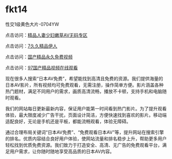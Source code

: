 # fkt14
性交1级黄色大片-0704YW

点击访问：<a href="https://cfad.pages.dev/">精品人妻少妇嫩草AV无码专区</a>

点击访问：<a href="https://gfd-5xg.pages.dev/">7久久精品伊人</a>

点击访问：<a href="https://fdhf-454.pages.dev/">国产精品永久免费视频</a>

点击访问：<a href="https://bered.pages.dev/">97国产精品视频在线观看</a>

现在很多人搜索“日本AV免费”，希望能找到高清且免费的资源。我们提供海量的日本AV影片，所有视频均可免费观看，无需注册，操作简单方便。影片涵盖各种热门题材，满足不同用户的需求，画质高清流畅，播放不卡顿，支持手机和电脑随时观看。

我们的网站每日更新最新内容，保证用户能第一时间看到热门影片。为了提升观看体验，最大限度减少广告干扰，页面设计简洁，方便快速找到喜欢的影片。移动端适配良好，无论是手机还是平板，都能流畅观看，体验无障碍。

通过合理布局关键词“日本AV免费”、“免费观看日本AV”等，提升网站在搜索引擎的排名。优质内容结合良好用户体验，使网站流量和排名稳步上升，帮助更多用户轻松找到优质免费资源。我们致力于打造安全、高清、无广告的免费观看平台，满足用户需求，让你随时随地享受高品质的日本AV内容。

<span style="display:none;">[Canonical link](）</span>
